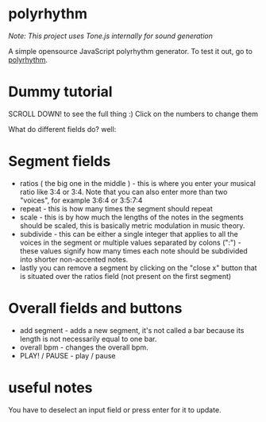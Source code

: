 # polyrhythm
*Note: This project uses Tone.js internally for sound generation*

A simple opensource JavaScript polyrhythm generator.
To test it out, go to [polyrhythm](https://angramme.github.io/polyrhythm/).

# Dummy tutorial
SCROLL DOWN! to see the full thing :)
Click on the numbers to change them

What do different fields do? well:
  # Segment fields
  - ratios ( the big one in the middle ) - this is where you enter your musical ratio like 3:4 or 3:4. Note that you can also enter more than two "voices", for example 3:6:4 or 3:5:7:4
  - repeat - this is how many times the segment should repeat
  - scale - this is by how much the lengths of the notes in the segments should be scaled, this is basically metric modulation in music theory.
  - subdivide - this can be either a single integer that applies to all the voices in the segment or multiple values separated by colons (":") - these values signify how many times each note should be subdivided into shorter non-accented notes.
  - lastly you can remove a segment by clicking on the "close x" button that is situated over the ratios field (not present on the first segment)
  
  # Overall fields and buttons
  - add segment - adds a new segment, it's not called a bar because its length is not necessarily equal to one bar.
  - overall bpm - changes the overall bpm.
  - PLAY! / PAUSE - play / pause
  
  # useful notes
You have to deselect an input field or press enter for it to update.
